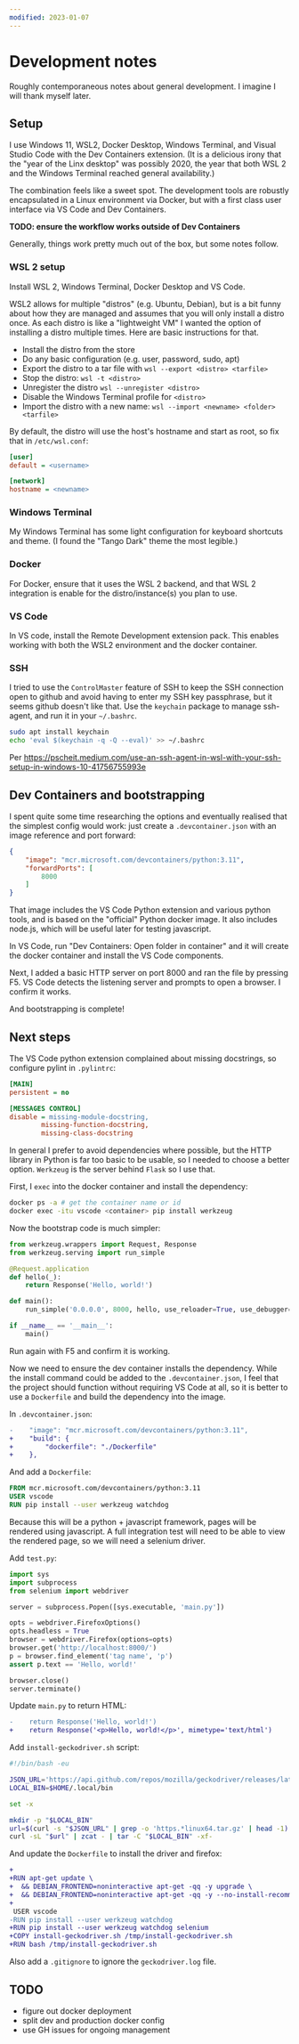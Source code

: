 ```yaml
---
modified: 2023-01-07
---
```


# Development notes

Roughly contemporaneous notes about general development.  I imagine I will thank
myself later.

## Setup

I use Windows 11, WSL2, Docker Desktop, Windows Terminal, and Visual Studio Code
with the Dev Containers extension.  (It is a delicious irony that the "year of
the Linx desktop" was possibly 2020, the year that both WSL 2 and the Windows
Terminal reached general availability.)

The combination feels like a sweet spot.  The development tools are robustly 
encapsulated in a Linux environment via Docker, but with a first class user
interface via VS Code and Dev Containers.

**TODO: ensure the workflow works outside of Dev Containers**

Generally, things work pretty much out of the box, but some notes follow.

### WSL 2 setup

Install WSL 2, Windows Terminal, Docker Desktop and VS Code.

WSL2 allows for multiple "distros" (e.g. Ubuntu, Debian), but is a bit funny
about how they are managed and assumes that you will only install a distro
once.  As each distro is like a "lightweight VM" I wanted the option of
installing a distro multiple times.  Here are basic instructions for that.

- Install the distro from the store
- Do any basic configuration (e.g. user, password, sudo, apt)
- Export the distro to a tar file with `wsl --export <distro> <tarfile>`
- Stop the distro: `wsl -t <distro>`
- Unregister the distro `wsl --unregister <distro>`
- Disable the Windows Terminal profile for `<distro>`
- Import the distro with a new name: `wsl --import <newname> <folder> <tarfile>`

By default, the distro will use the host's hostname and start as root, so fix
that in `/etc/wsl.conf`:

```ini
[user]
default = <username>

[network]
hostname = <newname>
```

### Windows Terminal

My Windows Terminal has some light configuration for keyboard shortcuts and
theme.  (I found the "Tango Dark" theme the most legible.)

### Docker

For Docker, ensure that it uses the WSL 2 backend, and that WSL 2 integration is
enable for the distro/instance(s) you plan to use.

### VS Code

In VS code, install the Remote Development extension pack.  This enables working
with both the WSL2 environment and the docker container.

### SSH

I tried to use the `ControlMaster` feature of SSH to keep the SSH connection
open to github and avoid having to enter my SSH key passphrase, but it seems
github doesn't like that.  Use the `keychain` package to manage ssh-agent, and
run it in your `~/.bashrc`.

```bash
sudo apt install keychain
echo 'eval $(keychain -q -Q --eval)' >> ~/.bashrc
```

Per https://pscheit.medium.com/use-an-ssh-agent-in-wsl-with-your-ssh-setup-in-windows-10-41756755993e

## Dev Containers and bootstrapping

I spent quite some time researching the options and eventually realised that the
simplest config would work: just create a `.devcontainer.json` with an image
reference and port forward:

```json
{
    "image": "mcr.microsoft.com/devcontainers/python:3.11",
    "forwardPorts": [
        8000
    ]
}
```

That image includes the VS Code Python extension and various python tools, and
is based on the "official" Python docker image.  It also includes node.js, which
will be useful later for testing javascript.

In VS Code, run "Dev Containers: Open folder in container" and it will create
the docker container and install the VS Code components.

Next, I added a basic HTTP server on port 8000 and ran the file by pressing F5.
VS Code detects the listening server and prompts to open a browser.  I confirm
it works.

And bootstrapping is complete!

## Next steps

The VS Code python extension complained about missing docstrings, so configure
pylint in `.pylintrc`:

```ini
[MAIN]
persistent = no

[MESSAGES CONTROL]
disable = missing-module-docstring,
        missing-function-docstring,
        missing-class-docstring
```

In general I prefer to avoid dependencies where possible, but the HTTP library
in Python is far too basic to be usable, so I needed to choose a better option.
`Werkzeug` is the server behind `Flask` so I use that.

First, I `exec` into the docker container and install the dependency:

```bash
docker ps -a # get the container name or id
docker exec -itu vscode <container> pip install werkzeug
```

Now the bootstrap code is much simpler:

```python
from werkzeug.wrappers import Request, Response
from werkzeug.serving import run_simple

@Request.application
def hello(_):
    return Response('Hello, world!')

def main():
    run_simple('0.0.0.0', 8000, hello, use_reloader=True, use_debugger=True)

if __name__ == '__main__':
    main()
```

Run again with F5 and confirm it is working.

Now we need to ensure the dev container installs the dependency.  While the
install command could be added to the `.devcontainer.json`, I feel that the
project should function without requiring VS Code at all, so it is better to use
a `Dockerfile` and build the dependency into the image.

In `.devcontainer.json`:

```diff
-    "image": "mcr.microsoft.com/devcontainers/python:3.11",
+    "build": {
+        "dockerfile": "./Dockerfile"
+    },
```

And add a `Dockerfile`:

```Dockerfile
FROM mcr.microsoft.com/devcontainers/python:3.11
USER vscode
RUN pip install --user werkzeug watchdog
```

Because this will be a python + javascript framework, pages will be rendered
using javascript.  A full integration test will need to be able to view the
rendered page, so we will need a selenium driver.

Add `test.py`:

```python
import sys
import subprocess
from selenium import webdriver

server = subprocess.Popen([sys.executable, 'main.py'])

opts = webdriver.FirefoxOptions()
opts.headless = True
browser = webdriver.Firefox(options=opts)
browser.get('http://localhost:8000/')
p = browser.find_element('tag name', 'p')
assert p.text == 'Hello, world!'

browser.close()
server.terminate()
```

Update `main.py` to return HTML:

```diff
-    return Response('Hello, world!')
+    return Response('<p>Hello, world!</p>', mimetype='text/html')
```

Add `install-geckodriver.sh` script:

```bash
#!/bin/bash -eu

JSON_URL='https://api.github.com/repos/mozilla/geckodriver/releases/latest'
LOCAL_BIN=$HOME/.local/bin

set -x

mkdir -p "$LOCAL_BIN"
url=$(curl -s "$JSON_URL" | grep -o 'https.*linux64.tar.gz' | head -1)
curl -sL "$url" | zcat - | tar -C "$LOCAL_BIN" -xf-
```

And update the `Dockerfile` to install the driver and firefox:

```diff
+
+RUN apt-get update \
+  && DEBIAN_FRONTEND=noninteractive apt-get -qq -y upgrade \
+  && DEBIAN_FRONTEND=noninteractive apt-get -qq -y --no-install-recommends install firefox-esr
+
 USER vscode
-RUN pip install --user werkzeug watchdog
+RUN pip install --user werkzeug watchdog selenium
+COPY install-geckodriver.sh /tmp/install-geckodriver.sh
+RUN bash /tmp/install-geckodriver.sh
```

Also add a `.gitignore` to ignore the `geckodriver.log` file.

## TODO

- figure out docker deployment
- split dev and production docker config
- use GH issues for ongoing management
